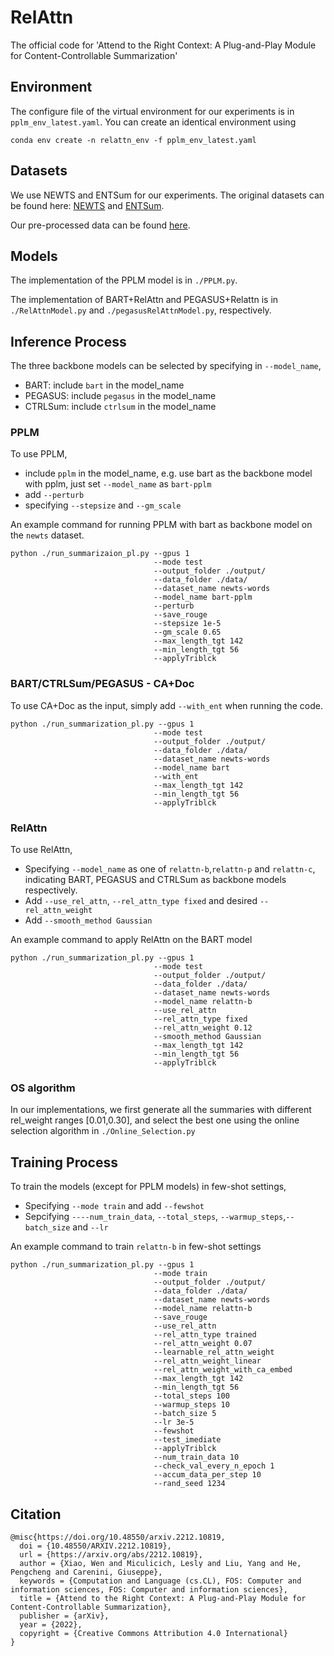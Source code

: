 # RelAttn
The official code for 'Attend to the Right Context: A Plug-and-Play Module for Content-Controllable Summarization'

## Environment
The configure file of the virtual environment for our experiments is in `pplm_env_latest.yaml`.
You can create an identical environment using 
```
conda env create -n relattn_env -f pplm_env_latest.yaml
```

## Datasets
We use NEWTS and ENTSum for our experiments. The original datasets can be found here: [NEWTS](https://github.com/ali-bahrainian/NEWTS) and [ENTSum](https://github.com/bloomberg/entsum).

Our pre-processed data can be found [here](https://drive.google.com/drive/folders/17_WHJH7qjPsobjyKhzSMJeYn1YkD-NDD?usp=share_link).

## Models
The implementation of the PPLM model is in `./PPLM.py`.

The implementation of BART+RelAttn and PEGASUS+Relattn is in `./RelAttnModel.py` and `./pegasusRelAttnModel.py`, respectively.

## Inference Process
The three backbone models can be selected by specifying in `--model_name`,
* BART: include `bart` in the model_name
* PEGASUS: include `pegasus` in the model_name
* CTRLSum: include `ctrlsum` in the model_name 
### PPLM
To use PPLM, 
* include `pplm` in the model_name, e.g. use bart as the backbone model with pplm, just set `--model_name` as `bart-pplm`
* add `--perturb`
* specifying `--stepsize` and `--gm_scale`

An example command for running PPLM with bart as backbone model on the `newts` dataset.
```
python ./run_summarizaion_pl.py --gpus 1 
                                --mode test 
                                --output_folder ./output/
                                --data_folder ./data/
                                --dataset_name newts-words 
                                --model_name bart-pplm
                                --perturb
                                --save_rouge
                                --stepsize 1e-5
                                --gm_scale 0.65 
                                --max_length_tgt 142 
                                --min_length_tgt 56 
                                --applyTriblck
```

### BART/CTRLSum/PEGASUS - CA+Doc
To use CA+Doc as the input, simply add `--with_ent` when running the code.

```
python ./run_summarization_pl.py --gpus 1 
                                --mode test 
                                --output_folder ./output/
                                --data_folder ./data/
                                --dataset_name newts-words 
                                --model_name bart 
                                --with_ent
                                --max_length_tgt 142 
                                --min_length_tgt 56 
                                --applyTriblck 
```
### RelAttn
To use RelAttn, 
* Specifying `--model_name` as one of `relattn-b`,`relattn-p` and `relattn-c`, indicating BART, PEGASUS and CTRLSum as backbone models respectively.
* Add `--use_rel_attn`, `--rel_attn_type fixed` and desired `--rel_attn_weight`
* Add `--smooth_method Gaussian`

An example command to apply RelAttn on the BART model 
```
python ./run_summarization_pl.py --gpus 1 
                                --mode test 
                                --output_folder ./output/
                                --data_folder ./data/
                                --dataset_name newts-words
                                --model_name relattn-b 
                                --use_rel_attn 
                                --rel_attn_type fixed 
                                --rel_attn_weight 0.12
                                --smooth_method Gaussian
                                --max_length_tgt 142 
                                --min_length_tgt 56 
                                --applyTriblck
```
### OS algorithm
In our implementations, we first generate all the summaries with different rel_weight ranges [0.01,0.30], and select the best one using the online selection algorithm in `./Online_Selection.py`

## Training Process
To train the models (except for PPLM models) in few-shot settings,
* Specifying `--mode train` and add `--fewshot`
* Sepcifying `----num_train_data`, `--total_steps`, `--warmup_steps`,`--batch_size` and `--lr` 

An example command to train `relattn-b` in few-shot settings
```
python ./run_summarization_pl.py --gpus 1 
                                --mode train 
                                --output_folder ./output/
                                --data_folder ./data/
                                --dataset_name newts-words
                                --model_name relattn-b 
                                --save_rouge 
                                --use_rel_attn 
                                --rel_attn_type trained 
                                --rel_attn_weight 0.07
                                --learnable_rel_attn_weight
                                --rel_attn_weight_linear
                                --rel_attn_weight_with_ca_embed
                                --max_length_tgt 142 
                                --min_length_tgt 56
                                --total_steps 100 
                                --warmup_steps 10 
                                --batch_size 5
                                --lr 3e-5
                                --fewshot 
                                --test_imediate
                                --applyTriblck
                                --num_train_data 10
                                --check_val_every_n_epoch 1 
                                --accum_data_per_step 10 
                                --rand_seed 1234
```
## Citation
```
@misc{https://doi.org/10.48550/arxiv.2212.10819,
  doi = {10.48550/ARXIV.2212.10819},
  url = {https://arxiv.org/abs/2212.10819},
  author = {Xiao, Wen and Miculicich, Lesly and Liu, Yang and He, Pengcheng and Carenini, Giuseppe},
  keywords = {Computation and Language (cs.CL), FOS: Computer and information sciences, FOS: Computer and information sciences},
  title = {Attend to the Right Context: A Plug-and-Play Module for Content-Controllable Summarization},
  publisher = {arXiv},
  year = {2022},
  copyright = {Creative Commons Attribution 4.0 International}
}

```

